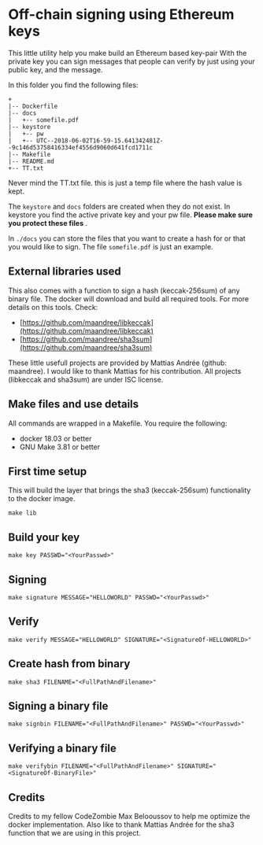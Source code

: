 # Off-chain signing using Ethereum keys

This little utility help you make build an Ethereum based key-pair With the
private key you can sign messages that people can verify by just using your
public key, and the message.

In this folder you find the following files:

```
+
|-- Dockerfile
|-- docs
|   +-- somefile.pdf
|-- keystore
|   +-- pw
|   +-- UTC--2018-06-02T16-59-15.641342481Z--9c146d53758416334ef4556d9060d641fcd1711c
|-- Makefile
|-- README.md
+-- TT.txt
```

Never mind the TT.txt file. this is just a temp file where the hash value is
kept.

The ```keystore``` and ```docs``` folders are created when they do not exist.
In keystore you find the active private key and your pw file. **Please make sure you protect these files** .

In ```./docs``` you can store the files that you want to create a hash for or
that you would like to sign. The file ```somefile.pdf``` is just an example.

## External libraries used

This also comes with a function to sign a hash (keccak-256sum) of any binary
file. The docker will download and build all required tools. For more details
on this tools. Check:

* [https://github.com/maandree/libkeccak](https://github.com/maandree/libkeccak)
* [https://github.com/maandree/sha3sum](https://github.com/maandree/sha3sum)

These little usefull projects are provided by Mattias Andrée (github: maandree).
I would like to thank Mattias for his contribution. All projects (libkeccak and
sha3sum) are under ISC license.

## Make files and use details

All commands are wrapped in a Makefile. You require the following:

* docker 18.03 or better
* GNU Make 3.81 or better

## First time setup

This will build the layer that brings the sha3 (keccak-256sum) functionality to
the docker image.

```
make lib
```

## Build your key

```
make key PASSWD="<YourPasswd>"
```

## Signing

```
make signature MESSAGE="HELLOWORLD" PASSWD="<YourPasswd>"
```

## Verify

```
make verify MESSAGE="HELLOWORLD" SIGNATURE="<SignatureOf-HELLOWORLD>"
```

## Create hash from binary

```
make sha3 FILENAME="<FullPathAndFilename>"
```

## Signing a binary file

```
make signbin FILENAME="<FullPathAndFilename>" PASSWD="<YourPasswd>"
```

## Verifying a binary file

```
make verifybin FILENAME="<FullPathAndFilename>" SIGNATURE="<SignatureOf-BinaryFile>"
```

## Credits

Credits to my fellow CodeZombie Max Belooussov to help me optimize the docker implementation. Also like to thank Mattias Andrée for the sha3 function that we are using in this project.
